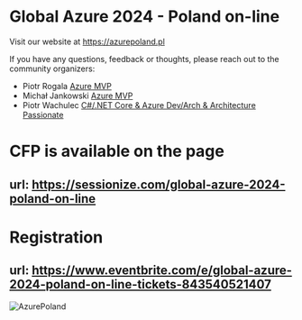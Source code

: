 # Global Azure 2024 - Poland on-line

Visit our website at <https://azurepoland.pl>

If you have any questions, feedback or thoughts, please reach out to the community organizers:

- Piotr Rogala [Azure MVP](https://mvp.microsoft.com/en-us/PublicProfile/5002690?fullName=Piotr%20Rogala)
- Michał Jankowski [Azure MVP](https://mvp.microsoft.com/en-us/PublicProfile/5003223?fullName=Michal%20Jankowski)
- Piotr Wachulec [C#/.NET Core & Azure Dev/Arch & Architecture Passionate](https://github.com/PiotrWachulec)

# CFP is available on the page
## url: <https://sessionize.com/global-azure-2024-poland-on-line>

# Registration
## url: <https://www.eventbrite.com/e/global-azure-2024-poland-on-line-tickets-843540521407>

![AzurePoland](AzupePoland-logo500x500.png)